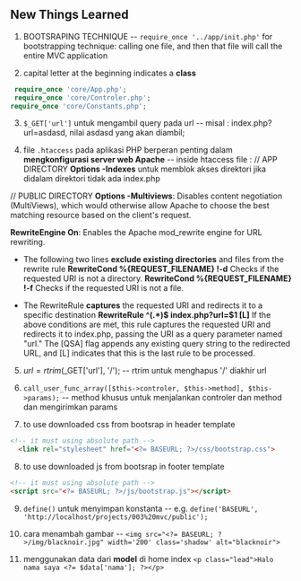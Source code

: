 ## New Things Learned
1. BOOTSRAPING TECHNIQUE
-- `require_once '../app/init.php'` for bootstrapping technique: calling one file, and then that file will call the entire MVC application

2. capital letter at the beginning indicates a __class__
```php
 require_once 'core/App.php';
 require_once 'core/Controler.php';
require_once 'core/Constants.php';
 ```

 3. `$_GET['url']` untuk mengambil query pada url
 -- misal : index.php?url=asdasd, nilai asdasd yang akan diambil;

4. file `.htaccess` pada aplikasi PHP berperan penting dalam __mengkonfigurasi server web Apache__
-- inside htaccess file : 
// APP DIRECTORY
__Options -Indexes__ untuk memblok akses direktori jika didalam direktori tidak ada index.php

// PUBLIC DIRECTORY
__Options -Multiviews__: Disables content negotiation (MultiViews), which would otherwise allow Apache to choose the best matching resource based on the client's request.

__RewriteEngine On__: Enables the Apache mod_rewrite engine for URL rewriting.

- The following two lines __exclude existing directories__ and files from the rewrite rule
__RewriteCond %{REQUEST_FILENAME} !-d__ Checks if the requested URI is not a directory.
__RewriteCond %{REQUEST_FILENAME} !-f__ Checks if the requested URI is not a file.

- The RewriteRule __captures__ the requested URI and redirects it to a specific destination
__RewriteRule ^(.*)$ index.php?url=$1 [L]__ If the above conditions are met, this rule captures the requested URI and redirects it to index.php, passing the URI as a query parameter named "url." The [QSA] flag appends any existing query string to the redirected URL, and [L] indicates that this is the last rule to be processed.

5. $url = rtrim($_GET['url'], '/'); 
-- rtrim untuk menghapus '/' diakhir url

6. `call_user_func_array([$this->controler, $this->method], $this->params);`
-- method khusus untuk menjalankan controler dan method dan mengirimkan params
 
7. to use downloaded css from bootsrap in header template
```html  
<!-- it must using absolute path -->
  <link rel="stylesheet" href="<?= BASEURL; ?>/css/bootstrap.css">
```

8. to use downloaded js from bootsrap in footer template
```html  
<!-- it must using absolute path -->
<script src="<?= BASEURL; ?>/js/bootstrap.js"></script>
```

9. `define()` untuk menyimpan konstanta
-- e.g. `define('BASEURL', 'http://localhost/projects/003%20mvc/public');`

10. cara menambah gambar
--  `<img src="<?= BASEURL; ?>/img/blacknoir.jpg" width='200' class='shadow' alt="blacknoir">`

11. menggunakan data dari __model__ di home index
`<p class="lead">Halo nama saya <?= $data['nama']; ?></p>`

